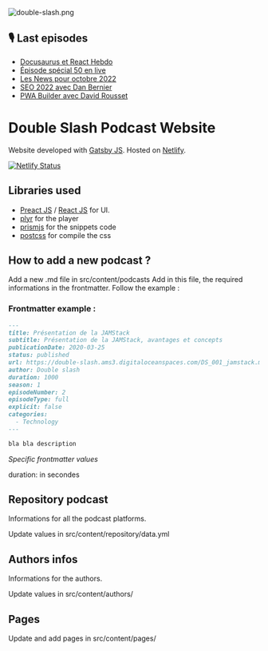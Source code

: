 ![double-slash.png](double-slash.png)

## :studio_microphone: Last episodes
<!-- BLOG-POST-LIST:START -->
- [Docusaurus et React Hebdo](https://double-slash.dev/podcasts/docusaurus/)
- [Épisode spécial 50 en live](https://double-slash.dev/podcasts/episode-50/)
- [Les News pour octobre 2022](https://double-slash.dev/podcasts/news-octobre-22/)
- [SEO 2022 avec Dan Bernier](https://double-slash.dev/podcasts/seo-2022/)
- [PWA Builder avec David Rousset](https://double-slash.dev/podcasts/pwa_builder/)
<!-- BLOG-POST-LIST:END -->

# Double Slash Podcast Website

Website developed with [Gatsby JS](https://www.gatsbyjs.org/).
Hosted on [Netlify](https://www.netlify.com/).

[![Netlify Status](https://api.netlify.com/api/v1/badges/a77f591b-7350-47a5-9864-aaa68996e9bf/deploy-status)](https://app.netlify.com/sites/goofy-mccarthy-79e233/deploys)

## Libraries used

- [Preact JS](https://preactjs.com/) / [React JS](https://fr.reactjs.org/) for UI.
- [plyr](https://plyr.io/) for the player
- [prismjs](https://prismjs.com/) for the snippets code
- [postcss](https://postcss.org/) for compile the css

## How to add a new podcast ?

Add a new .md file in src/content/podcasts
Add in this file, the required informations in the frontmatter.
Follow the example :

### Frontmatter example :

```md
---
title: Présentation de la JAMStack
subtitle: Présentation de la JAMStack, avantages et concepts
publicationDate: 2020-03-25
status: published
url: https://double-slash.ams3.digitaloceanspaces.com/DS_001_jamstack.mp3
author: Double slash
duration: 1000
season: 1
episodeNumber: 2
episodeType: full
explicit: false
categories:
  - Technology
---

bla bla description
```

_Specific frontmatter values_

duration: in secondes

## Repository podcast

Informations for all the podcast platforms.

Update values in src/content/repository/data.yml

## Authors infos

Informations for the authors.

Update values in src/content/authors/

## Pages

Update and add pages in src/content/pages/
